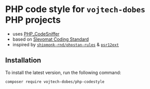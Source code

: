 # PHP code style for `vojtech-dobes` PHP projects

- uses [PHP_CodeSniffer](https://github.com/PHPCSStandards/PHP_CodeSniffer/)
- based on [Slevomat Coding Standard](https://github.com/slevomat/coding-standard)
- inspired by [`shipmonk-rnd/phpstan-rules`](https://github.com/shipmonk-rnd/phpstan-rules) & [`psr12ext`](https://github.com/roslov/psr12ext)



## Installation

To install the latest version, run the following command:

```
composer require vojtech-dobes/php-codestyle
```
